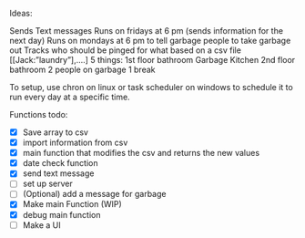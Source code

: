 Ideas:

Sends Text messages
Runs on fridays at 6 pm (sends information for the next day)
Runs on mondays at 6 pm to tell garbage people to take garbage out
Tracks who should be pinged for what based on a csv file
[[Jack:”laundry”],....]
5 things:
1st floor bathroom
Garbage 
Kitchen
2nd floor bathroom
2 people on garbage
1 break

To setup, use chron on linux or task scheduler on windows to schedule it to run every day at a specific time. 

Functions todo:
- [x] Save array to csv
- [x] import information from csv
- [x] main function that modifies the csv and returns the new values
- [x] date check function
- [x] send text message
- [ ] set up server
- [ ] (Optional) add a message for garbage
- [x] Make main Function (WIP)
- [x] debug main function
- [ ] Make a UI
